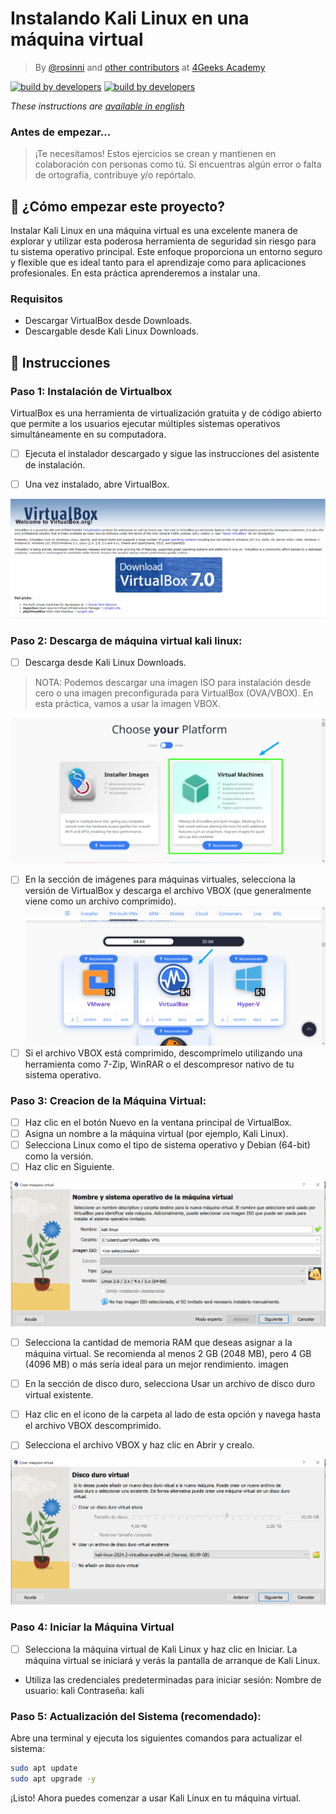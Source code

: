 # Instalando Kali Linux en una máquina virtual


<!-- hide -->

> By [@rosinni](https://github.com/rosinni) and [other contributors](https://github.com/4GeeksAcademy/deploying-wordpress-debian/graphs/contributors) at [4Geeks Academy](https://4geeksacademy.co/)

[![build by developers](https://img.shields.io/badge/build_by-Developers-blue)](https://4geeks.com)
[![build by developers](https://img.shields.io/twitter/follow/4geeksacademy?style=social&logo=twitter)](https://twitter.com/4geeksacademy)

*These instructions are [available in english](https://github.com/breatheco-de/spoofing-and-DoS-lab/blob/main/README.md)*
<!-- endhide -->


<!-- hide -->


### Antes de empezar...

> ¡Te necesitamos! Estos ejercicios se crean y mantienen en colaboración con personas como tú. Si encuentras algún error o falta de ortografía, contribuye y/o repórtalo.

<!-- endhide -->

## 🌱 ¿Cómo empezar este proyecto?

Instalar Kali Linux en una máquina virtual es una excelente manera de explorar y utilizar esta poderosa herramienta de seguridad sin riesgo para tu sistema operativo principal. Este enfoque proporciona un entorno seguro y flexible que es ideal tanto para el aprendizaje como para aplicaciones profesionales. En esta práctica aprenderemos a instalar una.


### Requisitos

* Descargar VirtualBox desde  Downloads.
* Descargable desde Kali Linux Downloads.

## 📝 Instrucciones

### Paso 1: Instalación de Virtualbox
VirtualBox es una herramienta de virtualización gratuita y de código abierto que permite a los usuarios ejecutar múltiples sistemas operativos simultáneamente en su computadora.

- [ ] Ejecuta el instalador descargado y sigue las instrucciones del asistente de instalación.
- [ ] Una vez instalado, abre VirtualBox.


![instalacion virtualBox](assets/virtualbox-img.png)



### Paso 2: Descarga de máquina virtual kali linux:
- [ ] Descarga desde Kali Linux Downloads. 
> NOTA: Podemos descargar una imagen ISO para instalación desde cero o una imagen preconfigurada para VirtualBox (OVA/VBOX). En esta práctica, vamos a usar la imagen VBOX.

![descarga 1](assets/get-kali-linux.png)

- [ ] En la sección de imágenes para máquinas virtuales, selecciona la versión de VirtualBox y descarga el archivo VBOX (que generalmente viene como un archivo comprimido).
![descarga 1](assets/get-kali-for-vb.png)
- [ ] Si el archivo VBOX está comprimido, descomprímelo utilizando una herramienta como 7-Zip, WinRAR o el descompresor nativo de tu sistema operativo.

### Paso 3: Creacion de la Máquina Virtual:
- [ ] Haz clic en el botón Nuevo en la ventana principal de VirtualBox.
- [ ] Asigna un nombre a la máquina virtual (por ejemplo, Kali Linux).
- [ ] Selecciona Linux como el tipo de sistema operativo y Debian (64-bit) como la versión.
- [ ] Haz clic en Siguiente.

![descarga 1](assets/config-kali.png)


- [ ] Selecciona la cantidad de memoria RAM que deseas asignar a la máquina virtual. Se recomienda al menos 2 GB (2048 MB), pero 4 GB (4096 MB) o más sería ideal para un mejor rendimiento.
imagen

- [ ] En la sección de disco duro, selecciona Usar un archivo de disco duro virtual existente.
- [ ] Haz clic en el icono de la carpeta al lado de esta opción y navega hasta el archivo VBOX descomprimido.
- [ ] Selecciona el archivo VBOX y haz clic en Abrir y crealo.

![descarga 1](assets/config-disk.png)

### Paso 4: Iniciar la Máquina Virtual
- [ ] Selecciona la máquina virtual de Kali Linux y haz clic en Iniciar. La máquina virtual se iniciará y verás la pantalla de arranque de Kali Linux.
* Utiliza las credenciales predeterminadas para iniciar sesión:
Nombre de usuario: kali
Contraseña: kali

### Paso 5: Actualización del Sistema (recomendado):
Abre una terminal y ejecuta los siguientes comandos para actualizar el sistema:

```sh
sudo apt update
sudo apt upgrade -y
```


¡Listo!
Ahora puedes comenzar a usar Kali Linux en tu máquina virtual.

